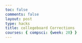 ```yaml
---
toc: false
comments: false
layout: post
type: hacks
title: collegeboard Corrections 
courses: { compsci: {week: 20} }
---
```


